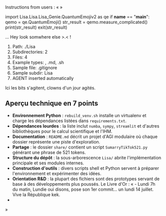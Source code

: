 Instructions from users : «
 »

import Lisa.Lisa.Lisa_Genie.QuantumEmojiv2 as qe
if __name__ == "__main__":
  qemo = qe.QuantumEmoji()
  str_result = qemo.measure_complicated()
  print(str_result)
  exit(str_result)

... Hey look somwhere else >.< !

1. Path: ./Lisa
2. Subdirectories: 2
3. Files: 4
4. Example types: , .md, .sh
5. Sample file: .gitignore
6. Sample subdir: Lisa
7. AGENT inserted automatically

Ici les bits s'agitent, clowns d'un jour agités.

## Aperçu technique en 7 points
- **Environnement Python** : `rebuild_venv.sh` installe un virtualenv et charge les dépendances listées dans `requirements.txt`.
- **Dépendances lourdes** : la liste inclut `numba`, `sympy`, `streamlit` et d'autres bibliothèques pour le calcul scientifique et l'IHM.
- **Documentation** : `README.md` décrit un projet d'AGI modulaire où chaque dossier représente une piste d'exploration.
- **Partage** : le dossier `share/` contient un script `SumarryTikTok521.py` générant une phrase de 521 tokens.
- **Structure du dépôt** : la sous-arborescence `Lisa/` abrite l'implémentation principale et ses modules internes.
- **Construction d'outils** : divers scripts shell et Python servent à préparer l'environnement et expérimenter des idées.
- **Orientation R&D** : la plupart des fichiers sont des prototypes servant de base à des développements plus poussés.
Le Livre d'Or : « - Lundi 7h du matin, Lundie oui disons, pose son 1er commit... un lundi 14 juillet. Vive la République kek.
- <you agent message> 
»
